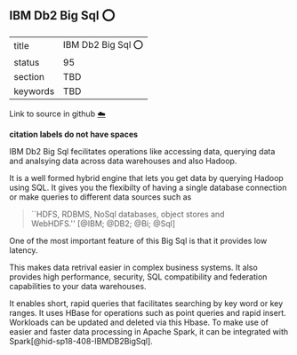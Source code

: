 ## IBM Db2 Big Sql :o:


|          |                     |
| -------- | ------------------- |
| title    | IBM Db2 Big Sql :o: |
| status   | 95                  |
| section  | TBD                 |
| keywords | TBD                 |

Link to source in github [:cloud:](https://github.com/cloudmesh/technologies/blob/master/chapters/incomming/abstract-IBMDb2BigSql.md)



**citation labels do not have spaces**

IBM Db2 Big Sql fecilitates operations like accessing data, querying
data and analsying data across data warehouses and also Hadoop.

It is a well formed hybrid engine that lets you get data by querying
Hadoop using SQL. It gives you the flexibilty of having a single
database connection or make queries to different data sources such as


> ``HDFS, RDBMS, NoSql databases, object stores and
> WebHDFS.'' [@IBM; @DB2; @Bi; @Sql]

One of the most important feature
of this Big Sql is that it provides low latency.

This makes data retrival
easier in complex business systems. It also provides high performance,
security, SQL compatibility and federation capabilities to your data
warehouses.

It enables short, rapid queries that facilitates searching by key word
or key ranges. It uses HBase for operations such as point queries and
rapid insert. Workloads can be updated and deleted via this Hbase. To
make use of easier and faster data processing in Apache Spark, it can be
integrated with Spark[@hid-sp18-408-IBMDB2BigSql].
